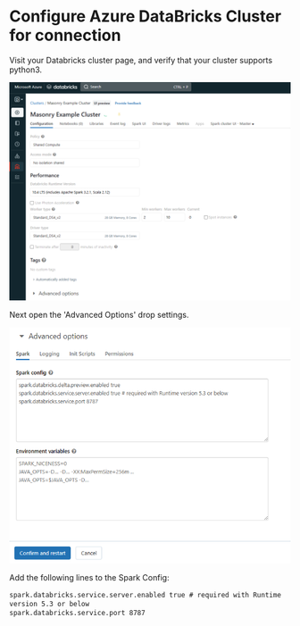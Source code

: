 # Configure Azure DataBricks Cluster for connection

Visit your Databricks cluster page, and verify that your cluster supports python3.

![Cluster Screen](images/cluster_screen.png)

Next open the 'Advanced Options' drop settings.

![Configuration settings](images/configuration_settings.png)

Add the following lines to the Spark Config:

```config
spark.databricks.service.server.enabled true # required with Runtime version 5.3 or below
spark.databricks.service.port 8787
```

